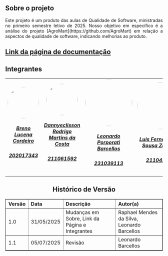 ## Sobre o projeto
<div align="justify">
   Este projeto é um produto das aulas de Qualidade de Software, ministradas no primeiro semestre letivo de 2025. Nosso objetivo em específico é a análise do projeto [AgroMart](https://github.com/AgroMart) em relação a aspectos de qualidade de software, indicando melhorias ao produto.

</div>

## [Link da página de documentação](https://agromart.github.io/docs/docs/intro/)

## Integrantes

<center>
<table style="margin-left: auto; margin-right: auto;">
    <tr>
        <td align="center">
            <a href="https://github.com/BrenoLUCO">
                <img style="border-radius: 50%; width: 100px; heigth: 100px" src="https://avatars.githubusercontent.com/u/82223777" />
                <h5 class="text-center">Breno Lucena Cordeiro</h5>
                <h5 class="text-center">202017343</h5>
            </a>
        </td>
        <td align="center">
            <a href="https://github.com/Dannyeclisson">
                <img style="border-radius: 50%;  width: 100px; heigth: 100px" src="https://avatars.githubusercontent.com/u/69489124"/>
                <h5 class="text-center">Dannyeclisson Rodrigo Martins da Costa</h5>
                <h5 class="text-center">211061592</h5>
            </a>
                </td><td align="center">
            <a href="https://github.com/oyLeonardo">
                <img style="border-radius: 50%;  width: 150px;heigth: 100px" src="https://avatars.githubusercontent.com/u/143723442"/>
                <h5 class="text-center">Leonardo Porporati Barcellos</h5>
                <h5 class="text-center">231039113</h5>
            </a>
        </td><td align="center">
            <a href="https://github.com/ZarbL">
                <img style="border-radius: 50%;  width: 150px;heigth: 100px" src="https://avatars.githubusercontent.com/u/105088227"/>
                <h5 class="text-center">Luis Fernando de Sousa Zarbielli</h5>
                <h5 class="text-center">211043807</h5>
            </a>
        </td><td align="center">
            <a href="https://github.com/14luke08">
                <img style="border-radius: 50%;  width: 150px;heigth: 100px" src="https://avatars.githubusercontent.com/u/119440440"/>
                <h5 class="text-center">Mateus Santos Negrini </h5>
                <h5 class="text-center">200024825</h5>
            </a>
        </td><td align="center">
            <a href="https://github.com/Raphides">
                <img style="border-radius: 50%;  width: 150px;heigth: 100px" src="https://avatars.githubusercontent.com/u/89037051"/>
                <h5 class="text-center">Raphael Mendes da Silva</h5>
                <h5 class="text-center">211039690</h5>
            </a>
        </td>       
</table>

## Histórico de Versão
<table border="1" style="width:100%; border-collapse: collapse; text-align: left;">
  <thead>
    <tr>
      <th>Versão</th>
      <th>Data</th>
      <th>Descrição</th>
      <th>Autor(a)</th>
    </tr>
  </thead>
  <tbody>
    <tr>
      <td>1.0</td>
      <td>31/05/2025</td>
      <td>Mudanças em Sobre, Link da Página e Integrantes</td>
      <td>Raphael Mendes da Silva, Leonardo Barcellos</td>
    </tr>
    <tr>
      <td>1.1</td>
      <td>05/07/2025</td>
      <td>Revisão</td>
      <td>Leonardo Barcellos</td>
    </tr>
  </tbody>
</table>


